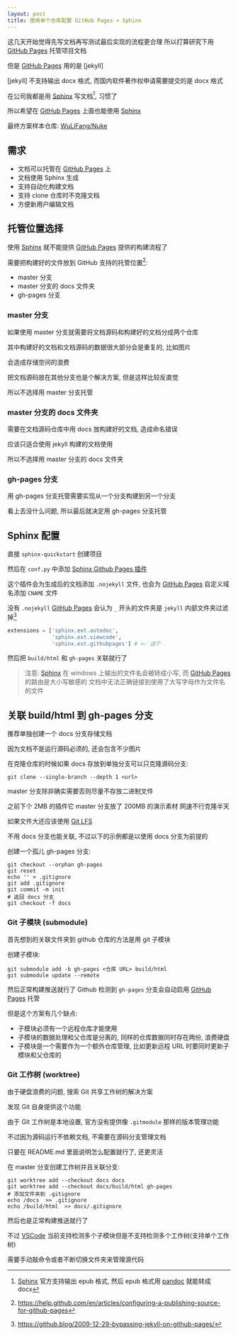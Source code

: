 ```yaml
---
layout: post
title: 使用单个仓库配置 GitHub Pages + Sphinx
---
```


这几天开始觉得先写文档再写测试最后实现的流程更合理 所以打算研究下用 [GitHub Pages] 托管项目文档

但是 [GitHub Pages] 用的是 [jekyll]

[jekyll] 不支持输出 docx 格式, 而国内软件著作权申请需要提交的是 docx 格式

在公司我都是用 [Sphinx] 写文档[^1], 习惯了

所以希望在 [GitHub Pages] 上面也能使用 [Sphinx]

最终方案样本仓库: [WuLiFang/Nuke](https://github.com/WuLiFang/Nuke)

## 需求

- 文档可以托管在 [GitHub Pages] 上
- 文档使用 Sphinx 生成
- 支持自动化构建文档
- 支持 clone 仓库时不克隆文档
- 方便新用户编辑文档

## 托管位置选择

使用 [Sphinx] 就不能提供 [GitHub Pages] 提供的构建流程了

需要把构建好的文件放到 GitHub 支持的托管位置[^2]:

- master 分支
- master 分支的 docs 文件夹
- gh-pages 分支

### master 分支

如果使用 master 分支就需要将文档源码和构建好的文档分成两个仓库

其中构建好的文档和文档源码的数据很大部分会是重复的, 比如图片

会造成存储空间的浪费

把文档源码放在其他分支也是个解决方案, 但是这样比较反直觉

所以不选择用 master 分支托管

### master 分支的 docs 文件夹

需要在文档源码仓库中用 docs 放构建好的文档, 造成命名错误

应该只适合使用 jekyll 构建的文档使用

所以不选择用 master 分支的 docs 文件夹

### gh-pages 分支

用 gh-pages 分支托管需要实现从一个分支构建到另一个分支

看上去没什么问题, 所以最后就决定用 gh-pages 分支托管

## Sphinx 配置

直接 `sphinx-quickstart` 创建项目

然后在 `conf.py` 中添加 [Sphinx Github Pages 插件]

这个插件会为生成后的文档添加 `.nojekyll` 文件, 也会为 [GitHub Pages] 自定义域名添加 `CNAME` 文件

没有 `.nojekyll` [GitHub Pages] 会认为 `_` 开头的文件夹是 `jekyll` 内部文件夹过滤掉[^3]

```python
extensions = ['sphinx.ext.autodoc',
              'sphinx.ext.viewcode',
              'sphinx.ext.githubpages'] # <- 这个
```

然后把 `build/html` 和 `gh-pages` 关联就行了

> 注意: [Sphinx] 在 windows 上输出的文件名会被转成小写, 而 [GitHub Pages] 的路由是大小写敏感的
> 文档中无法正确链接到使用了大写字母作为文件名的文件

## 关联 build/html 到 gh-pages 分支

推荐单独创建一个 docs 分支存储文档

因为文档不是运行源码必须的, 还会包含不少图片

在克隆仓库的时候如果 docs 存放到单独分支可以只克隆源码分支:

```shell
git clone --single-branch --depth 1 <url>
```

master 分支除非确实需要否则尽量不存放二进制文件

之前下个 2MB 的插件它 master 分支放了 200MB 的演示素材 网速不行克隆半天

如果文件大还应该使用 [Git LFS]

不用 docs 分支也能关联, 不过以下的示例都是以使用 docs 分支为前提的

创建一个孤儿 gh-pages 分支:

```shell
git checkout --orphan gh-pages
git reset
echo '' > .gitignore
git add .gitignore
git commit -m init
# 返回 docs 分支
git checkout -f docs
```

### Git 子模块 (submodule)

首先想到的关联文件夹到 github 仓库的方法是用 git 子模块

创建子模块:

```shell
git submodule add -b gh-pages <仓库 URL> build/html
git submodule update --remote
```

然后正常构建推送就行了
Github 检测到 `gh-pages` 分支会自动启用 [GitHub Pages] 托管

但是这个方案有几个缺点:

- 子模块必须有一个远程仓库才能使用
- 子模块的数据处理和父仓库是分离的, 同样的仓库数据同时存在两份, 浪费硬盘
- 子模块是一个需要作为一个额外仓库管理, 比如更新远程 URL 时要同时更新子模块和父仓库的

### Git 工作树 (worktree)

由于硬盘浪费的问题, 搜索 Git 共享工作树的解决方案

发现 Git 自身提供这个功能

由于 Git 工作树是本地设置, 官方没有提供像 `.gitmodule` 那样的版本管理功能

不过因为源码运行不依赖文档, 不需要在源码分支管理文档

只要在 README.md 里面说明怎么配置就行了, 还更灵活

在 master 分支创建工作树并且关联分支:

```shell
git worktree add --checkout docs docs
git worktree add --checkout docs/build/html gh-pages
# 添加文件夹到 .gitignore
echo /docs  >> .gitignore
echo /build/html  >> docs/.gitignore
```

然后也是正常构建推送就行了

不过 [VSCode] 当前支持检测多个子模块但是不支持检测多个工作树(支持单个工作树)

需要手动敲命令或者不断切换文件夹来管理源代码

[^1]: [Sphinx] 官方支持输出 epub 格式, 然后 epub 格式用 [pandoc] 就能转成 docx
[^2]: <https://help.github.com/en/articles/configuring-a-publishing-source-for-github-pages>
[^3]: <https://github.blog/2009-12-29-bypassing-jekyll-on-github-pages/>

[sphinx]: https://www.sphinx-doc.org
[sphinx github pages 插件]: https://www.sphinx-doc.org/en/master/usage/extensions/githubpages.html
[vscode]: https://code.visualstudio.com/
[github pages]: https://pages.github.com/
[git lfs]: https://git-lfs.github.com/
[pandoc]: https://pandoc.org/

